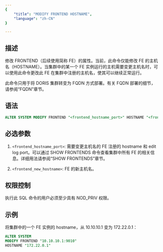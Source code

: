 ```yaml
---
{
    "title": "MODIFY FRONTEND HOSTNAME",
    "language": "zh-CN"
}

---
```


## 描述

修改 FRONTEND（后续使用简称 FE）的属性。当前，此命令仅能修改 FE 的主机名（HOSTNAME）。当集群中的某一个 FE 实例运行的主机需要变更主机名时，可以使用此命令更改此 FE 在集群中注册的主机名，使其可以继续正常运行。

此命令只用于将 DORIS 集群转变为 FQDN 方式部署。有关 FQDN 部署的细节，请参阅“FQDN”章节。

## 语法

```sql
ALTER SYSTEM MODIFY FRONTEND "<frontend_hostname_port>" HOSTNAME "<frontend_new_hostname>"
```

## 必选参数

1. `<frontend_hostname_port>`: 需要变更主机名的 FE 注册的 hostname 和 edit log port。可以通过 SHOW FRONTENDS 命令查看集群中所有 FE 的相关信息。详细用法请参阅“SHOW FRONTENDS”章节。

2. `<frontend_new_hostname>`: FE 的新主机名。

## 权限控制

执行此 SQL 命令的用户必须至少具有 NOD_PRIV 权限。

## 示例

将集群中的一个 FE 实例的 hostname，从 10.10.10.1 变为 172.22.0.1：

```sql
ALTER SYSTEM
MODIFY FRONTEND "10.10.10.1:9010"
HOSTNAME "172.22.0.1"
```
